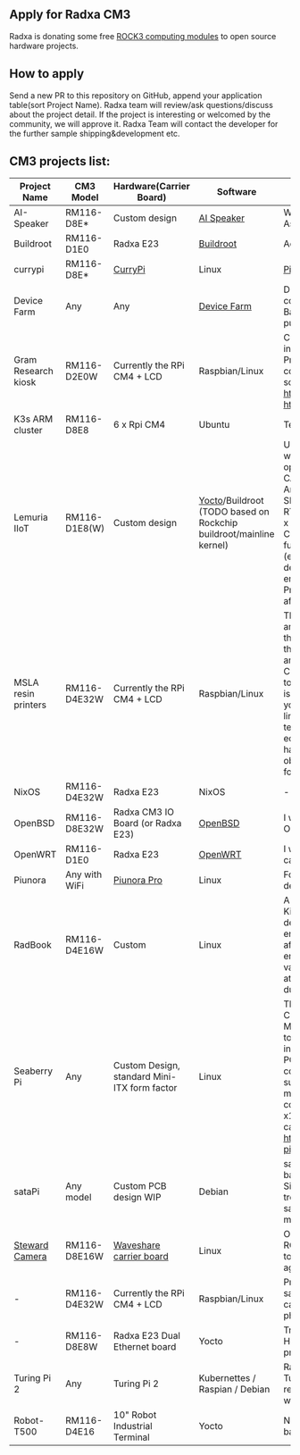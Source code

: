 ## Apply for Radxa CM3

Radxa is donating some free [ROCK3 computing modules](https://wiki.radxa.com/Rock3/CM3) to open source hardware projects.

## How to apply

Send a new PR to this repository on GitHub, append your application table(sort Project Name). Radxa team will review/ask questions/discuss about the project detail. If the project is interesting or welcomed by the community, we will approve it. Radxa Team will contact the developer for the further sample shipping&development etc.

## CM3 projects list:

| Project Name        | CM3 Model     | Hardware(Carrier Board)                                      | Software                                                | Notes                                                        |
| ------------------- | ------------- | ------------------------------------------------------------ | ------------------------------------------------------- | ------------------------------------------------------------ |
| AI-Speaker          | RM116-D8E\*   | Custom design                                                | [AI Speaker](https://ai-speaker.com/docs/ais_app_index) | We would like to release something like Home Assistant Amber dev board with Radxa CM3 |
| Buildroot           | RM116-D1E0    | Radxa E23                                                    | [Buildroot](https://buildroot.org/)                     | Adding CM3 support for buildroot                             |
| currypi             | RM116-D8E\*   | [CurryPi](https://github.com/devguardio/currypi)             | Linux                                                   | [Pictures](https://twitter.com/arvidep/status/1445363759313297412) |
| Device Farm         | Any           | Any                                                          | [Device Farm](https://github.com/device-farm)           | DEVICE.FARM is a platform to deploy containerized services to IoT devices, similar to Balena. We need the board for testing before we publish them as supported. |
| Gram Research kiosk | RM116-D2E0W   | Currently the RPi CM4 + LCD                                  | Raspbian/Linux                                          | Custom carrier board for compute module, integrated into slim 2k resolution LCD shell. Project will be open sourced when it is completed, currently it's not public. Here are some early photos: https://i.imgur.com/3xsmMi8.png https://i.imgur.com/irzZMza.png |
| K3s ARM cluster     | RM116-D8E8    | 6 x Rpi CM4                                                  | Ubuntu                                                  | Testing Kubernetes on AArch64 micro clusters                 |
| Lemuria IIoT        | RM116-D1E8(W) | Custom design                                                | [Yocto](https://gitlab.com/linumiz/lemuria/meta-lemuria)/Buildroot (TODO based on Rockchip buildroot/mainline kernel)                                         | Upcoming open souce Industrail IoT hardware with following key features, 12 - 75V DC wide operating range, 5 x UART (RS232/485), 2 x CANFD, 6 x Digital Output, 6 x Digital Input, 4 x Analog Input, 2 x Ethernet, Security (TPM - SLB9670, ATECC608B), 1 x M2.0 for CAT 4 LTE, RTC (with super capacitor), 1 x USB Host port, 1 x MIPI DSI (for future expansion of panel PC). Currently the version 1 of the hardware is functional tested with RPi CM4 and SOQuartz (external eMMC with manual patching). Plan is to deliver the functional software based on custom embedded Linux based on Buildroot/Yocto. Note: Project will be open sourced with documentation after test completion for Version 2. |
| MSLA resin printers | RM116-D4E32W  | Currently the RPi CM4 + LCD                                  | Raspbian/Linux                                          | The project is currently in experimental state, I am working on Linux driver for current state-of-the-art LCDs featured on resin printers. However, these LCDs use 2x 4-lane MIPI interface, thus I am experimenting with multiplexing MIPI on Rpi CM4 (which sucks). This is why I am reaching out to you - as ROCK3 features 2x 4-lane MIPI! This is a killer feature for such a project. Just to give you context; the resin 3D printing is extremely limited a dominated by Chitusystems. They have terrible closed ecosystem, unlike the open ecosystem available for FDM printers. It is really hard for open project to start, as there is a big obstacle in driving high-resolution LCDs required for these printers. |
| NixOS               | RM116-D4E32W  | Radxa E23                                                    | NixOS                                                   | -                                                            |
| OpenBSD             | RM116-D8E32W  | Radxa CM3 IO Board (or Radxa E23)                            | [OpenBSD](https://www.openbsd.org/)                     | I would like add support for the Radxa CM3 to OpenBSD and continue to help port [UEFI](https://github.com/jaredmcneill/quartz64_uefi). |
| OpenWRT             | RM116-D1E0    | Radxa E23                                                    | [OpenWRT](https://openwrt.org/)                         | I would like to port Openwrt on CM3 + Radxa E23 carrier board |
| Piunora             | Any with WiFi | [Piunora Pro](https://www.crowdsupply.com/diodes-delight/piunora) | Linux                                              | For compatability testing and new hardware designs           |
| RadBook             | RM116-D4E16W  | Custom                                                       | Linux                                                   | A generic netbook motherboard schematic in KiCAD, for upgrading existing Atom-based devices from 2010s. Community will be encouraged to submit their PCB designs fitting aftermarket computers. A reference design for em350 will be provided, however a board for vastly popular eeePC would probably gain a lot of attention. Currently only Radxa CM3 is suitable, due to its unique LVDS output feature.
| Seaberry Pi         | Any           | Custom Design, standard Mini-ITX form factor                 | Linux                                                   | The Seaberry Pi is a full-featured Raspberry Pi CM4 or Radxa CM3 carrier board in a standard Mini-ITX form factor that exposes the PCIe bus to a variety of different connector types, which include one M.2 Key M slot for NVME SSD, four PCIe Mini connectors, four PCIe M.2 Key E connectors (with dual PCIe and dual Reset lines support to accommodate  dual Coral AI TPU M.2 modules), one x16 standard PCIe add-on card connector (x1 PCIe Lane functionality), and one x1 PCIe side connector. Full description and data can be found here: https://www.tindie.com/products/alftel/seaberry-pi-cm4-carrier-board/ |
| sataPi              | Any model     | Custom PCB design WIP                                        | Debian                                                  | sataPi is a project that aims to fill the empty sata bay slots from a pc case with computing power. Since it is inside a pc, the power will be delivered trough standard conectors in pcs like molex or sata power. Project will be fully opensource, and maybe there will be a kickstarter campaign for it. |
| [Steward Camera](https://www.stewardai.com/) | RM116-D8E16W     | [Waveshare carrier board](https://wiki.radxa.com/Rock3/CM3/wavesharecm4iobase) | Linux | Open source phentotyping hardware, using NIR + RGB cameras + environment sensors. Designed to be used by farmers, implementing the latest in agriculture research.  |
| -                   | RM116-D4E32W  | Currently the RPi CM4 + LCD                                  | Raspbian/Linux                                          | Project will be open sourced closer to going on sale, currently it's not public, details and photos can be shared privately. There is some tease photos [here](https://twitter.com/arturo182/status/1364003299083624452). |
| -                   | RM116-D8E8W   | Radxa E23 Dual Ethernet board                                | Yocto                                                   | Trying to replace an STM32MP1 with a CM3 for a Home Firewall Project (to be released when in presentable state) |
| Turing Pi 2         | Any           | Turing Pi 2                                                  | Kubernettes / Raspian / Debian                          | Raspberry Pis are almost impossible to find. Turing PI 2 just released. Curious if this drop in replacement would work. 1 would be enough, 4 would be better as there are 4 slots|  
| Robot-T500          | RM116-D4E16   | 10" Robot Industrial Terminal                                | Yocto                                                   | Need replacement for Pi CM4. This device is LAN based and optionally Wifi based vehicle mount.            | 

